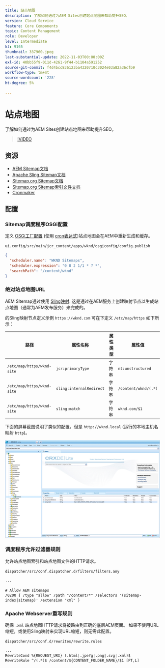 ```yaml
---
title: 站点地图
description: 了解如何通过为AEM Sites创建站点地图来帮助提升SEO。
version: Cloud Service
feature: Core Components
topic: Content Management
role: Developer
level: Intermediate
kt: 9165
thumbnail: 337960.jpeg
last-substantial-update: 2022-11-03T00:00:00Z
exl-id: 40bb55f9-011d-4261-9f44-b1104a591252
source-git-commit: f4d4bcc836123ba4320710c3024e03a82a36cfb9
workflow-type: tm+mt
source-wordcount: '228'
ht-degree: 5%

---
```


# 站点地图

了解如何通过为AEM Sites创建站点地图来帮助提升SEO。

>[!VIDEO](https://video.tv.adobe.com/v/337960/?quality=12&learn=on)

## 资源

+ [AEM Sitemap文档](https://experienceleague.adobe.com/docs/experience-manager-cloud-service/overview/seo-and-url-management.html?lang=en#building-an-xml-sitemap-on-aem)
+ [Apache Sling Sitemap文档](https://github.com/apache/sling-org-apache-sling-sitemap#readme)
+ [Sitemap.org Sitemap文档](https://www.sitemaps.org/protocol.html)
+ [Sitemap.org Sitemap索引文件文档](https://www.sitemaps.org/protocol.html#index)
+ [Cronmaker](http://www.cronmaker.com/)

## 配置

### Sitemap调度程序OSGi配置

定义 [OSGi工厂配置](http://localhost:4502/system/console/configMgr/org.apache.sling.sitemap.impl.SitemapScheduler) (使用 [cron表达式](http://www.cronmaker.com))站点地图会在AEM中重新生成和缓存。

`ui.config/src/main/jcr_content/apps/wknd/osgiconfig/config.publish`

```json
{
  "scheduler.name": "WKND Sitemaps",
  "scheduler.expression": "0 0 2 1/1 * ? *",
  "searchPath": "/content/wknd"
}
```

### 绝对站点地图URL

AEM Sitemap通过使用 [Sling映射](https://sling.apache.org/documentation/the-sling-engine/mappings-for-resource-resolution.html). 这是通过在AEM服务上创建映射节点以生成站点地图（通常为AEM发布服务）来完成的。

的Sling映射节点定义示例 `https://wknd.com` 可在下定义 `/etc/map/https` 如下所示：

| 路径 | 属性名称 | 属性类型 | 属性值 |
|------|----------|---------------|-------|
| `/etc/map/https/wknd-site` | `jcr:primaryType` | 字符串 | `nt:unstructured` |
| `/etc/map/https/wknd-site` | `sling:internalRedirect` | 字符串 | `/content/wknd/(.*)` |
| `/etc/map/https/wknd-site` | `sling:match` | 字符串 | `wknd.com/$1` |

下面的屏幕截图说明了类似的配置，但是 `http://wknd.local` (运行的本地主机名映射 `http`)。

![Sitemap绝对URL配置](../assets/sitemaps/sitemaps-absolute-urls.jpg)


### 调度程序允许过滤器规则

允许站点地图索引和站点地图文件的HTTP请求。

`dispatcher/src/conf.dispatcher.d/filters/filters.any`

```
...

# Allow AEM sitemaps
/0200 { /type "allow" /path "/content/*" /selectors '(sitemap-index|sitemap)' /extension "xml" }
```

### Apache Webserver重写规则

确保 `.xml` 站点地图HTTP请求将被路由到正确的底层AEM页面。 如果不使用URL缩短，或使用Sling映射来实现URL缩短，则无需此配置。

`dispatcher/src/conf.d/rewrites/rewrite.rules`

```
...
RewriteCond %{REQUEST_URI} (.html|.jpe?g|.png|.svg|.xml)$
RewriteRule ^/(.*)$ /content/${CONTENT_FOLDER_NAME}/$1 [PT,L]
```
